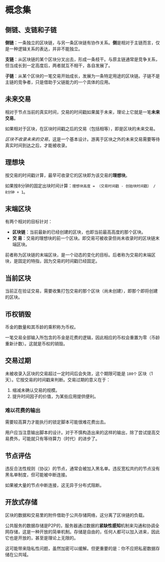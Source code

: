 # 概念集

## 侧链、支链和子链

**侧链**：一条独立的区块链，与另一条区块链有协作关系。**侧**是相对于主链而言，仅是一种逻辑关系的表达，并非不能独立。

**支链**：从区块链的某个区块分叉出去，形成一条枝干。与原主链通常是竞争关系，但当成长到一定高度后，两者就互不相干，各自发展了。

**子链**：从某个区块的一笔交易开始成长，发展为一条特定用途的区块链。子链不是主链的竞争者，只是借助于父链能力的一个具体的应用。


## 未来交易

相对于节点当前的真实时间，交易的时间戳如果属于未来，理论上它就是一笔**未来交易**。

如果相对于区块，在区块时间戳之后的交易（包括相等），即是区块的未来交易。

*区块不收录未来的交易*，这是一个基本设计。游离于区块之外的未来交易需要等待真实时间到达之后，才能被收录。


## 理想块

按交易的时间戳计算，最早可收录它的区块即为该交易的**理想块**。

如果按8分钟的固定出块时间计算：`理想块高度 = （交易时间戳 - 创始块时间戳） / 8分钟 + 1`。


## 末端区块

有两个相对的目标针对：

- **区块链**：当前最新的已经创建的区块，也即当前最高高度的那个区块。
- **交  易**：交易的理想块的前一个区块。即交易可被收录但尚未收录时的区块链末端区块。

前者称为区块链的末端区块，是一个动态的变化的目标。后者称为交易的末端区块，是固定的特指，因为交易的时间戳已经固定。


## 当前区块

当前正在验证交易，需要收集打包交易的那个区块（尚未创建），即那个即将创建的区块。


## 币权销毁

币金的数量和其币龄的乘积称为币权。

一笔交易全部输入所包含的币金是花费的逻辑，因此相应的币权会重置为零（币龄重新计数）。这就是币权的销毁。


## 交易过期

未被收录入区块的交易超过一定时间后会失效，这个期限可能是 `180个` 区块（1天）。它按交易的时间戳来判断。交易过期的意义在于：

1. 缩减未确认交易的规模。
2. 提升时间因子的价值，为某些应用提供便利。


### 难以花费的输出

需要较高算力才能执行的锁定脚本可能很难花费出去。

用户应当注意输出脚本的设计。对于不慎构造出来的这样的输出，除了尝试提高交易费外，可能就只有等待算力（时代）的进步了。


## 节点评估

违反合法性规则（协议）的节点，通常会被加入黑名单。违反宽松共约的节点没有黑名单制度，但可能被中断连接。

如果被大量的节点中断连接，这无异于分布式阻断。


## 开放式存储

区块的数据和交易里的附件借助于公共存储网络，这分离了区块链的负载。

公共服务的数据存储是P2P的，服务器通过数据的**紧缺性感知**机制来沟通和协调全网存储，这是一种开放的简单机制。存储是自由的，任何人都可以加入进来，因此它也是开放的，甚至是理论上无限的。

这可能带来隐私性问题，虽然加密可以缓解。但更重要的是：你不应把私密数据存储在公共域。
